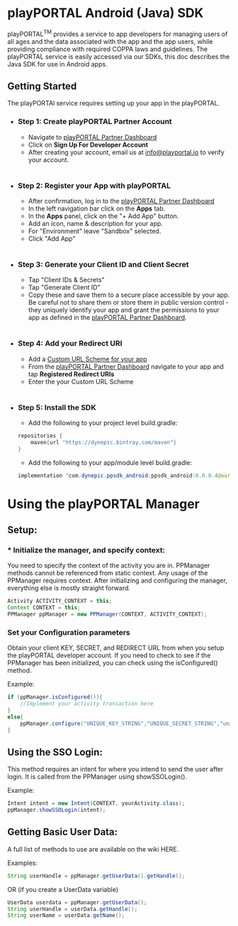 # <b>playPORTAL Android (Java) SDK</b></br>
playPORTAL<sup>TM</sup> provides a service to app developers for managing users of all ages and the data associated with the app and the app users, while providing compliance with required COPPA laws and guidelines. The playPORTAL service is easily accessed via our SDKs, this doc describes the Java SDK for use in Android apps.


## Getting Started
The playPORTAl service requires setting up your app in the playPORTAL.

* ### <b>Step 1:</b> Create playPORTAL Partner Account

	* Navigate to [playPORTAL Partner Dashboard](https://partner.iokids.net)
	* Click on <b>Sign Up For Developer Account</b>
	* After creating your account, email us at [info@playportal.io](mailto:info@playportal.io?subject=Developer%20Sandbox%20Access%20Request) to verify your account.
  </br>

* ### <b>Step 2:</b> Register your App with playPORTAL

	* After confirmation, log in to the [playPORTAL Partner Dashboard](https://partner.iokids.net)
	* In the left navigation bar click on the <b>Apps</b> tab.
	* In the <b>Apps</b> panel, click on the "+ Add App" button.
	* Add an icon, name & description for your app.
	* For "Environment" leave "Sandbox" selected.
	* Click "Add App"
  </br>

* ### <b>Step 3:</b> Generate your Client ID and Client Secret

	* Tap "Client IDs & Secrets"
	* Tap "Generate Client ID"
	* Copy these and save them to a secure place accessible by your app. Be careful not to share them or store them in public version control - they uniquely identify your app and grant the permissions to your app as defined in the [playPORTAL Partner Dashboard](https://partner.iokids.net).
  </br>

* ### <b>Step 4:</b> Add your Redirect URI

	* Add a [Custom URL Scheme for your app](https://developer.apple.com/documentation/uikit/core_app/communicating_with_other_apps_using_custom_urls?language=objc)
	* From the [playPORTAL Partner Dashboard](https://partner.iokids.net) navigate to your app and tap <b>Registered Redirect URIs</b>
	* Enter the your Custom URL Scheme
  </br>

* ### <b>Step 5:</b> Install the SDK

    * Add the following to your project level build.gradle:
    ```java
    repositories {
        maven{url "https://dynepic.bintray.com/maven"}
    }
    ```
    
    * Add the following to your app/module level build.gradle:
    ```java
    implementation 'com.dynepic.ppsdk_android:ppsdk_android:0.0.0.4@aar'
    ```

# Using the playPORTAL Manager

## Setup:


### * Initialize the manager, and specify context:

You need to specify the context of the activity you are in. PPManager methods cannot be referenced from static context. Any usage of the PPManager requires context. After initializing and configuring the manager, everything else is mostly straight forward.

```java
Activity ACTIVITY_CONTEXT = this;
Context CONTEXT = this;
PPManager ppManager = new PPManager(CONTEXT, ACTIVITY_CONTEXT);
```

### Set your Configuration parameters

Obtain your client KEY, SECRET, and REDIRECT URL from when you setup the playPORTAL developer account. If you need to check to see if the PPManager has been initialized, you can check using the isConfigured() method.

Example:
```java
if (ppManager.isConfigured()){
	//Implement your activity transaction here
}
else{
    ppManager.configure("UNIQUE_KEY_STRING","UNIQUE_SECRET_STRING","unique://redirect/string");
}
```


## Using the SSO Login:

This method requires an intent for where you intend to send the user after login. It is called from the PPManager using showSSOLogin().

Example:
```java
Intent intent = new Intent(CONTEXT, yourActivity.class);
ppManager.showSSOLogin(intent);
```


## Getting Basic User Data:

A full list of methods to use are available on the wiki HERE.

Examples:
```java
String userHandle = ppManager.getUserData().getHandle();
```
OR (if you create a UserData variable)
```java
UserData userdata = ppManager.getUserData();
String userHandle = userData.getHandle();
String userName = userData.getName();
```
